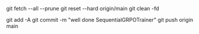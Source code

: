 git fetch --all --prune
git reset --hard origin/main
git clean -fd

git add -A
git commit -m "well done SequentialGRPOTrainer"
git push origin main